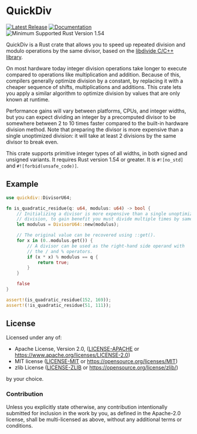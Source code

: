 # QuickDiv

[![Latest Release]][crates.io] [![Documentation]][docs.rs] ![Minimum Supported Rust Version 1.54]

[Latest Release]: https://img.shields.io/crates/v/quickdiv.svg
[crates.io]: https://crates.io/crates/quickdiv
[Documentation]: https://docs.rs/quickdiv/badge.svg
[docs.rs]: https://docs.rs/quickdiv/
[Minimum Supported Rust Version 1.54]: https://img.shields.io/badge/MSRV-1.54-blue.svg

QuickDiv is a Rust crate that allows you to speed up repeated division and modulo operations by the same divisor,
based on the [libdivide C/C++ library](https://libdivide.com/).

On most hardware today integer division operations take longer to execute compared to operations
like multiplication and addition. Because of this, compilers generally optimize division by a constant, by replacing
it with a cheaper sequence of shifts, multiplications and additions. This crate lets you apply a similar
algorithm to optimize division by values that are only known at runtime.

Performance gains will vary between platforms, CPUs, and integer widths, but you can expect dividing an integer
by a precomputed divisor to be somewhere between 2 to 10 times faster compared to the built-in hardware division
method. Note that preparing the divisor is more expensive than a single unoptimized division: it will take at
least 2 divisions by the same divisor to break even.

This crate supports primitive integer types of all widths, in both signed and unsigned variants.
It requires Rust version 1.54 or greater. It is `#![no_std]` and `#![forbid(unsafe_code)]`.

## Example

```rust
use quickdiv::DivisorU64;

fn is_quadratic_residue(q: u64, modulus: u64) -> bool {
    // Initializing a divisor is more expensive than a single unoptimized
    // division, to gain benefit you must divide multiple times by same divisor.
    let modulus = DivisorU64::new(modulus);

    // The original value can be recovered using ::get().
    for x in (0..modulus.get()) {
        // A divisor can be used as the right-hand side operand with
        // the / and % operators.
        if (x * x) % modulus == q {
            return true;
        }
    }

    false
}

assert!(is_quadratic_residue(152, 169));
assert!(!is_quadratic_residue(51, 111));
```

## License

Licensed under any of:

- Apache License, Version 2.0, ([LICENSE-APACHE](https://raw.githubusercontent.com/dtrifuno/quickdiv/main/LICENSE-APACHE) or <https://www.apache.org/licenses/LICENSE-2.0>)
- MIT license ([LICENSE-MIT](https://raw.githubusercontent.com/dtrifuno/quickdiv/main/LICENSE-MIT) or <https://opensource.org/licenses/MIT>)
- zlib License ([LICENSE-ZLIB](https://raw.githubusercontent.com/dtrifuno/quickdiv/main/LICENSE-ZLIB) or <https://opensource.org/license/zlib/>)

by your choice.

### Contribution

Unless you explicitly state otherwise, any contribution intentionally submitted
for inclusion in the work by you, as defined in the Apache-2.0 license, shall
be multi-licensed as above, without any additional terms or conditions.
